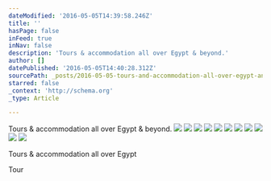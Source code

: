 ```yaml
---
dateModified: '2016-05-05T14:39:58.246Z'
title: ''
hasPage: false
inFeed: true
inNav: false
description: 'Tours & accommodation all over Egypt & beyond.'
author: []
datePublished: '2016-05-05T14:40:28.312Z'
sourcePath: _posts/2016-05-05-tours-and-accommodation-all-over-egypt-and-beyond.md
starred: false
_context: 'http://schema.org'
_type: Article

---
```

Tours & accommodation all over Egypt & beyond.
![](https://the-grid-user-content.s3-us-west-2.amazonaws.com/bb602a7e-4dc2-4e0b-8bde-990b999de9fb.gif)
![](https://the-grid-user-content.s3-us-west-2.amazonaws.com/6611b2c5-b61e-48b9-ac97-76b6ccc9209d.gif)
![](https://the-grid-user-content.s3-us-west-2.amazonaws.com/a43879fd-2d14-4cfe-99ef-759f3de46587.gif)
![](https://the-grid-user-content.s3-us-west-2.amazonaws.com/ea8c431a-016d-4e99-8c20-d9b304fb5697.gif)
![](https://the-grid-user-content.s3-us-west-2.amazonaws.com/a39629fe-cfdf-4d8d-8817-5bebacdce16f.gif)
![](https://the-grid-user-content.s3-us-west-2.amazonaws.com/cc8d52cd-ebed-41af-8c8a-08d1d6626e53.gif)
![](https://the-grid-user-content.s3-us-west-2.amazonaws.com/fe98cc8d-f3ed-403a-a79d-426dd97fbf9c.gif)
![](https://the-grid-user-content.s3-us-west-2.amazonaws.com/8d0a8fe0-62fa-4154-b18d-58f8c84eb91b.gif)
![](https://the-grid-user-content.s3-us-west-2.amazonaws.com/c6189874-d116-45f6-a588-0ba4fb1502a4.gif)
![](https://the-grid-user-content.s3-us-west-2.amazonaws.com/8220a815-4e60-4d5c-b469-805e79e0bd44.gif)
![](https://the-grid-user-content.s3-us-west-2.amazonaws.com/f37a2601-4b31-4d04-8d96-6ae5c0397aad.gif)

Tours & accommodation all over Egypt

Tour